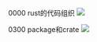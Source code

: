 0000 rust的代码组织
![](https://github.com/playdog-io/note-rust-yx/blob/main/ph/QQ%E6%88%AA%E5%9B%BE20210704183020.png)

0300 package和crate
![](https://github.com/playdog-io/note-rust-yx/blob/main/ph/QQ%E6%88%AA%E5%9B%BE20210704183415.png)